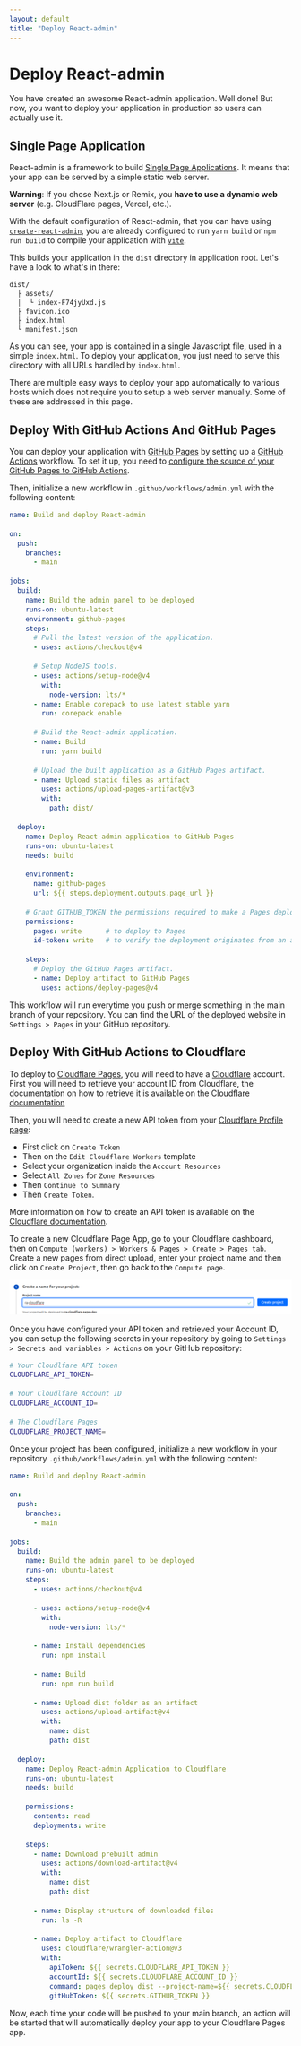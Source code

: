 ```yaml
---
layout: default
title: "Deploy React-admin"
---
```


# Deploy React-admin

You have created an awesome React-admin application. Well done! But now, you want to deploy your application in production so users can actually use it.

## Single Page Application

React-admin is a framework to build [Single Page Applications](https://developer.mozilla.org/en-US/docs/Glossary/SPA). It means that your app can be served by a simple static web server.

**Warning**: If you chose Next.js or Remix, you **have to use a dynamic web server** (e.g. CloudFlare pages, Vercel, etc.).

With the default configuration of React-admin, that you can have using [`create-react-admin`](./CreateReactAdmin.md), you are already configured to run `yarn build` or `npm run build` to compile your application with [`vite`](https://vite.dev).

This builds your application in the `dist` directory in application root. Let's have a look to what's in there:

```tree
dist/
  ├ assets/
  │  └ index-F74jyUxd.js
  ├ favicon.ico
  ├ index.html
  └ manifest.json
```

As you can see, your app is contained in a single Javascript file, used in a simple `index.html`. To deploy your application, you just need to serve this directory with all URLs handled by `index.html`.

There are multiple easy ways to deploy your app automatically to various hosts which does not require you to setup a web server manually. Some of these are addressed in this page.

## Deploy With GitHub Actions And GitHub Pages

You can deploy your application with [GitHub Pages](https://pages.github.com) by setting up a [GitHub Actions](https://github.com/features/actions) workflow. To set it up, you need to [configure the source of your GitHub Pages to GitHub Actions](https://docs.github.com/en/pages/getting-started-with-github-pages/configuring-a-publishing-source-for-your-github-pages-site#publishing-with-a-custom-github-actions-workflow).

Then, initialize a new workflow in `.github/workflows/admin.yml` with the following content:

```yaml
name: Build and deploy React-admin

on:
  push:
    branches:
      - main

jobs:
  build:
    name: Build the admin panel to be deployed
    runs-on: ubuntu-latest
    environment: github-pages
    steps:
      # Pull the latest version of the application.
      - uses: actions/checkout@v4

      # Setup NodeJS tools.
      - uses: actions/setup-node@v4
        with:
          node-version: lts/*
      - name: Enable corepack to use latest stable yarn
        run: corepack enable

      # Build the React-admin application.
      - name: Build
        run: yarn build
        
      # Upload the built application as a GitHub Pages artifact.
      - name: Upload static files as artifact
        uses: actions/upload-pages-artifact@v3
        with:
          path: dist/

  deploy:
    name: Deploy React-admin application to GitHub Pages
    runs-on: ubuntu-latest
    needs: build
      
    environment:
      name: github-pages
      url: ${{ steps.deployment.outputs.page_url }}

    # Grant GITHUB_TOKEN the permissions required to make a Pages deployment
    permissions:
      pages: write      # to deploy to Pages
      id-token: write   # to verify the deployment originates from an appropriate source

    steps:
      # Deploy the GitHub Pages artifact.
      - name: Deploy artifact to GitHub Pages
        uses: actions/deploy-pages@v4
```

This workflow will run everytime you push or merge something in the main branch of your repository. You can find the URL of the deployed website in `Settings > Pages` in your GitHub repository.


## Deploy With GitHub Actions to Cloudflare

To deploy to [Cloudflare Pages](https://pages.cloudflare.com/), you will need to have a [Cloudflare](https://www.cloudflare.com/) account. First you will need to retrieve your account ID from Cloudflare, the documentation on how to retrieve it is available on the [Cloudflare documentation](https://developers.cloudflare.com/fundamentals/account/find-account-and-zone-ids/)

Then, you will need to create a new API token from your [Cloudflare Profile page](https://dash.cloudflare.com/profile/api-tokens):
- First click on `Create Token`
- Then on the `Edit Cloudflare Workers` template
- Select your organization inside the `Account Resources`
- Select `All Zones` for `Zone Resources`
- Then `Continue to Summary`
- Then `Create Token`.

More information on how to create an API token is available on the [Cloudflare documentation](https://developers.cloudflare.com/fundamentals/api/get-started/create-token/).

To create a new Cloudflare Page App, go to your Cloudflare dashboard, then on `Compute (workers) > Workers & Pages > Create > Pages tab`. Create a new pages from direct upload, enter your project name and then click on `Create Project`, then go back to the `Compute page`.

![Create a New Cloudflare Pages App](./img/Deploy-Cloudflare-Pages.png)

Once you have configured your API token and retrieved your Account ID, you can setup the following secrets in your repository by going to `Settings > Secrets and variables > Actions` on your GitHub repository:


```sh
# Your Cloudlfare API token
CLOUDFLARE_API_TOKEN=

# Your Cloudlfare Account ID
CLOUDFLARE_ACCOUNT_ID=

# The Cloudflare Pages 
CLOUDFLARE_PROJECT_NAME=
```

Once your project has been configured, initialize a new workflow in your repository `.github/workflows/admin.yml` with the following content:
```yml
name: Build and deploy React-admin

on:
  push:
    branches:
      - main

jobs:
  build:
    name: Build the admin panel to be deployed
    runs-on: ubuntu-latest
    steps:
      - uses: actions/checkout@v4

      - uses: actions/setup-node@v4
        with:
          node-version: lts/*

      - name: Install dependencies
        run: npm install

      - name: Build
        run: npm run build

      - name: Upload dist folder as an artifact
        uses: actions/upload-artifact@v4
        with:
          name: dist
          path: dist

  deploy:
    name: Deploy React-admin Application to Cloudflare
    runs-on: ubuntu-latest
    needs: build

    permissions:
      contents: read
      deployments: write

    steps:
      - name: Download prebuilt admin
        uses: actions/download-artifact@v4
        with:
          name: dist
          path: dist

      - name: Display structure of downloaded files
        run: ls -R

      - name: Deploy artifact to Cloudflare
        uses: cloudflare/wrangler-action@v3
        with:
          apiToken: ${{ secrets.CLOUDFLARE_API_TOKEN }}
          accountId: ${{ secrets.CLOUDFLARE_ACCOUNT_ID }}
          command: pages deploy dist --project-name=${{ secrets.CLOUDFLARE_PROJECT_NAME }}
          gitHubToken: ${{ secrets.GITHUB_TOKEN }}
```

Now, each time your code will be pushed to your main branch, an action will be started that will automatically deploy your app to your Cloudflare Pages app.
